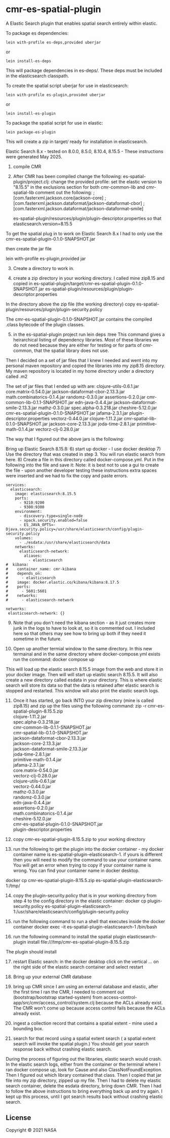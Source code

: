 # cmr-es-spatial-plugin

A Elastic Search plugin that enables spatial search entirely within elastic.

To package es dependencies:

`lein with-profile es-deps,provided uberjar`

or

`lein install-es-deps`

This will package dependencies in es-deps/. These deps must be included in the
elasticsearch classpath.

To create the spatial script uberjar for use in elasticsearch:

`lein with-profile es-plugin,provided uberjar`

or

`lein install-es-plugin`

To package the spatial script for use in elastic:

`lein package-es-plugin`

This will create a zip in target/ ready for installation in elasticsearch.


Elastic Search 8.x - tested on 8.0.0, 8.5.0, 8.10.4, 8.15.5 - These instructions were generated May 2025.
1) compile CMR

2) After CMR has been compiled change the following:
   es-spatial-plugin/project.clj:
     change the provided profile:
       set the elastic version to "8.15.5" 
       in the exclusions section for both cmr-common-lib and cmr-spatial-lib comment out the following:
         ;[com.fasterxml.jackson.core/jackson-core]
         ;[com.fasterxml.jackson.dataformat/jackson-dataformat-cbor]
         ;[com.fasterxml.jackson.dataformat/jackson-dataformat-smile]

   es-spatial-plugin/resources/plugin/plugin-descriptor.properties so that elasticsearch.version=8.15.5

  To get the spatial plug in to work on Elastic Search 8.x I had to only use the cmr-es-spatial-plugin-0.1.0-SNAPSHOT.jar

  then create the jar file

  lein with-profile es-plugin,provided jar 


3) Create a directory to work in.

4) create a zip directory in your working directory.  I called mine zip8.15 and copied in
es-spatial-plugin/target/cmr-es-spatial-plugin-0.1.0-SNAPSHOT.jar
es-spatial-plugin/resources/plugin/plugin-descriptor.properties 

In the directory above the zip file (the working directory) copy 
es-spatial-plugin/resources/plugin/plugin-security.policy

The cmr-es-spatial-plugin-0.1.0-SNAPSHOT.jar contains the compiled .class bytecode of the plugin classes.

5) in the es-spatial-plugin project run
lein deps :tree
This command gives a heirarchical listing of dependency libraries. Most of these libraries we do not
need because they are either for testing or for parts of cmr-common, that the spatial library does not use.

Then I decided on a set of jar files that I knew I needed and went into my personal maven repository and copied the
libraries into my zip8.15 directory. My maven repository is located in my home directory under a directory called .m2

The set of jar files that I ended up with are:
clojure-utils-0.6.1.jar			core.matrix-0.54.0.jar			jackson-dataformat-cbor-2.13.3.jar
math.combinatorics-0.1.4.jar		randomz-0.3.0.jar			assertions-0.2.0.jar
cmr-common-lib-0.1.1-SNAPSHOT.jar	edn-java-0.4.4.jar			jackson-dataformat-smile-2.13.3.jar
mathz-0.3.0.jar				spec.alpha-0.3.218.jar			cheshire-5.12.0.jar
cmr-es-spatial-plugin-0.1.0-SNAPSHOT.jar jafama-2.3.1.jar			plugin-descriptor.properties
vectorz-0.44.0.jar			clojure-1.11.2.jar			cmr-spatial-lib-0.1.0-SNAPSHOT.jar
jackson-core-2.13.3.jar			joda-time-2.8.1.jar			primitive-math-0.1.4.jar
vectorz-clj-0.28.0.jar
 
The way that I figured out the above jars is the following:

Bring up Elastic Search 8.15.8:
6) start up docker - I use docker desktop
7) Use the directory that was created in step 3. You will run elastic search from here.
8) Create a file in this directory called docker-compose.yml. Put in the following into the file and save it:
    Note: it is best not to use a gui to create the file - upon another developer testing these instructions extra spaces
          were inserted and we had to fix the copy and paste errors.

```
services:
  elasticsearch:
    image: elasticsearch:8.15.5
    ports:
      - 9210:9200
      - 9300:9300
    environment:
      - discovery.type=single-node
      - xpack.security.enabled=false
      - ES_JAVA_OPTS=-Djava.security.policy=/usr/share/elasticsearch/config/plugin-security.policy
    volumes:
      - ./esdata:/usr/share/elasticsearch/data
    networks:
      elasticsearch-network:
        aliases:
          - elasticsearch
#  kibana:
#    container_name: cmr-kibana
#    depends_on: 
#      - elasticsearch
#    image: docker.elastic.co/kibana/kibana:8.17.5
#    ports:
#      - 5601:5601
#    networks:
#      - elasticsearch-network

networks:
 elasticsearch-network: {}
```

9) Note that you don't need the kibana section - as it just creates more junk in the logs to have to look at, so it is commented out.
   I included here so that others may see how to bring up both if they need it sometime in the future.

10) Open up another termial window to the same directory.  In this new termainal and in the same directory where docker-compose.yml exists run the command: 
   docker compose up

   This will load up the elastic search 8.15.5 image from the web and store it in your docker image. Then will will start up elastic search 8.15.5.
   It will also create a new directory called esdata in your directory. This is where elastic search will store its data so that the data is retained
   after elastic search is stopped and restarted. This window will also print the elastic search logs. 

11) Once it has started, go back INTO your zip directory (mine is called zip8.15) and zip up the files using the following command:
zip -r cmr-es-spatial-plugin-8.15.5.zip \
clojure-1.11.2.jar \
spec.alpha-0.3.218.jar \
cmr-common-lib-0.1.1-SNAPSHOT.jar \
cmr-spatial-lib-0.1.0-SNAPSHOT.jar \
jackson-dataformat-cbor-2.13.3.jar \
jackson-core-2.13.3.jar \
jackson-dataformat-smile-2.13.3.jar \
joda-time-2.8.1.jar \
primitive-math-0.1.4.jar \
jafama-2.3.1.jar \
core.matrix-0.54.0.jar \
vectorz-clj-0.28.0.jar \
clojure-utils-0.6.1.jar \
vectorz-0.44.0.jar \
mathz-0.3.0.jar  \
randomz-0.3.0.jar \
edn-java-0.4.4.jar \
assertions-0.2.0.jar \
math.combinatorics-0.1.4.jar \
cheshire-5.12.0.jar \
cmr-es-spatial-plugin-0.1.0-SNAPSHOT.jar \
plugin-descriptor.properties

12) copy cmr-es-spatial-plugin-8.15.5.zip to your working directory

13) run the following to get the plugin into the docker container - my docker container name is es-spatial-plugin-elasticsearch-1.
   if yours is different then you will need to modify the command to use your container name. You will get an error when trying to copy if 
   your container name is wrong. You can find your container name in docker desktop.

docker cp cmr-es-spatial-plugin-8.15.5.zip es-spatial-plugin-elasticsearch-1:/tmp/

14) copy the plugin-security.policy that is in your working directory from step 4 to the config directory in the elastic container:
docker cp plugin-security.policy es-spatial-plugin-elasticsearch-1:/usr/share/elasticsearch/config/plugin-security.policy

15) run the following command to run a shell that executes inside the docker container
docker exec -it es-spatial-plugin-elasticsearch-1 /bin/bash

16) run the following command to install the spatial plugin
elasticsearch-plugin install file:///tmp/cmr-es-spatial-plugin-8.15.5.zip

The plugin should install

17) restart Elastic search: in the docker desktop click on the vertical ... on the right side of the elastic search container and select restart

18) Bring up your external CMR database

19) bring up CMR
    since I am using an external database and elastic, after the first time I ran the CMR, I needed to comment out (bootstrap/bootstrap started-system) 
from access-control-app/src/cmr/access_control/system.clj because the ACLs already exist. The CMR won't come up because access control fails because the ACLs
already exist.

20) ingest a collection record that contains a spatial extent - mine used a bounding box.

21) search for that record using a spatial extent search ( a spatial extent search will invoke the spatial plugin.)  You should get your search
response back without crashing elastic search. 

During the process of figuring out the libraries, elastic search would crash. In the elastic search logs, either from the container or the terminal
where I ran docker compose up, look for Cause and also ClassNotFoundException. Then I figured out which library contained that class. Then I copied
that jar file into my zip directory, zipped up my file. Then I had to delete my elastic search container, delete the esdata directory, bring down CMR.
Then I had to follow the above instructions to bring everything back up and try again.  I kept up this process, until I got search results back without
crashing elastic search.


## License

Copyright © 2021 NASA
